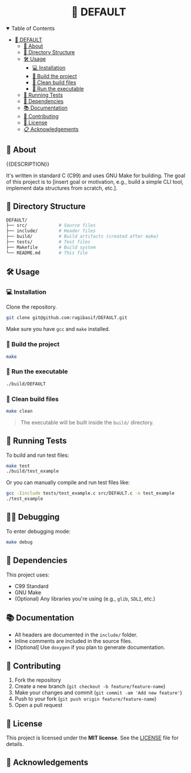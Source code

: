 <div align="center">

# 🦄 DEFAULT

</div>

<details open="open">
<summary>Table of Contents</summary>

- [🦄 DEFAULT](#-DEFAULT)
  - [🧠 About](#-about)
  - [📁 Directory Structure](#-directory-structure)
  - [🛠️ Usage](#️-usage)
    - [💻 Installation](#-installation)
    - [🔧 Build the project](#-build-the-project)
    - [🧹 Clean build files](#-clean-build-files)
    - [🏃 Run the executable](#-run-the-executable)
  - [🧪 Running Tests](#-running-tests)
  - [📄 Dependencies](#-dependencies)
  - [📚 Documentation](#-documentation)
  - [🙌 Contributing](#-contributing)
  - [🪪 License](#-license)
  - [📋 Acknowledgements](#-acknowledgements)

</details>

## 🧠 About

{{DESCRIPTION}}

It's written in standard C (C99) and uses GNU Make for building. The goal of this project is to [insert goal or motivation, e.g., build a simple CLI tool, implement data structures from scratch, etc.].

## 📁 Directory Structure

```bash
DEFAULT/
├── src/            # Source files
├── include/        # Header files
├── build/          # Build artifacts (created after make)
├── tests/          # Test files
├── Makefile        # Build system
└── README.md       # This file
```

## 🛠️ Usage

### 💻 Installation

Clone the repository.

```bash
git clone git@github.com:ragibasif/DEFAULT.git
```

Make sure you have `gcc` and `make` installed.

### 🔧 Build the project

```bash
make
```

### 🏃 Run the executable

```bash
./build/DEFAULT
```

### 🧹 Clean build files

```bash
make clean
```

> The executable will be built inside the `build/` directory.

## 🧪 Running Tests

To build and run test files:

```bash
make test
./build/test_example
```

Or you can manually compile and run test files like:

```bash
gcc -Iinclude tests/test_example.c src/DEFAULT.c -o test_example
./test_example
```

## 👩‍🔧 Debugging

To enter debugging mode:

```bash
make debug
```

## 📄 Dependencies

This project uses:

- C99 Standard
- GNU Make
- (Optional) Any libraries you're using (e.g., `glib`, `SDL2`, etc.)

## 📚 Documentation

- All headers are documented in the `include/` folder.
- Inline comments are included in the source files.
- [Optional] Use `doxygen` if you plan to generate documentation.

## 🙌 Contributing

1. Fork the repository
2. Create a new branch (`git checkout -b feature/feature-name`)
3. Make your changes and commit (`git commit -am 'Add new feature'`)
4. Push to your fork (`git push origin feature/feature-name`)
5. Open a pull request

## 🪪 License

This project is licensed under the **MIT license**. See the [LICENSE](LICENSE) file for details.

## 📑 Acknowledgements
